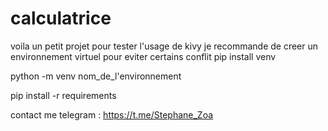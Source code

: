 # calculatrice

voila un petit projet pour tester l'usage de kivy 
je recommande de creer un environnement virtuel pour eviter certains conflit
pip install venv

python -m venv nom_de_l'environnement

pip install -r requirements



contact me telegram :
https://t.me/Stephane_Zoa
